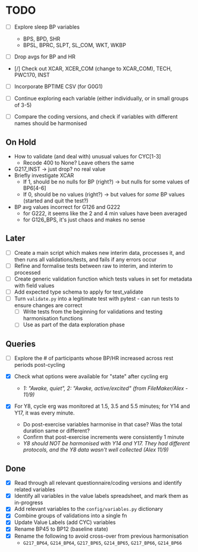 # TODO

- [ ] Explore sleep BP variables
    - BPS, BPD, SHR
    - BPSL, BPRC, SLPT, SL_COM, WKT, WKBP

- [ ] Drop avgs for BP and HR

- [/] Check out XCAR, XCER_COM (change to XCAR_COM), TECH, PWC170, INST

- [ ] Incorporate BPTIME CSV (for G0G1)

- [ ] Continue exploring each variable (either individually, or in small groups of 3-5)
- [ ] Compare the coding versions, and check if variables with different names should be harmonised

## On Hold

- How to validate (and deal with) unusual values for CYC[1-3]
    - Recode 400 to None? Leave others the same
- G217_INST -> just drop? no real value
- Briefly investigate XCAR
    - If 1, should be no nulls for BP (right?) -> but nulls for some values of BP6[4-6]
    - If 0, should be no values (right?) -> but values for *some* BP values (started and quit the test?)
- BP avg values incorrect for G126 and G222
    - for G222, it seems like the 2 and 4 min values have been averaged
    - for G126_BPS, it's just chaos and makes no sense

## Later

- [ ] Create a main script which makes new interim data, processes it, and then runs all validations/tests, and fails if any errors occur
- [ ] Refine and formalise tests between raw to interim, and interim to processed
- [ ] Create generic validation function which tests values in set for metadata with field values
- [ ] Add expected type schema to apply for test_validate
- [ ] Turn `validate.py` into a legitimate test with pytest - can run tests to ensure changes are correct
    - [ ] Write tests from the beginning for validations and testing harmonisation functions
    - [ ] Use as part of the data exploration phase

## Queries

- [ ] Explore the # of participants whose BP/HR increased across rest periods post-cycling

- [x] Check what options were available for "state" after cycling erg
    - *1: "Awake, quiet", 2: "Awake, active/excited" (from FileMaker/Alex - 11/9)*
- [x] For Y8, cycle erg was monitored at 1.5, 3.5 and 5.5 minutes; for Y14 and Y17, it was every minute.
    - Do post-exercise variables harmonise in that case? Was the total duration same or different?
    - Confirm that post-exercise increments were consistently 1 minute
    - *Y8 should NOT be harmonised with Y14 and Y17. They had different protocols, and the Y8 data wasn't well collected (Alex 11/9)*

## Done

- [x] Read through all relevant questionnaire/coding versions and identify related variables
- [x] Identify all variables in the value labels spreadsheet, and mark them as in-progress
- [x] Add relevant variables to the `config/variables.py` dictionary
- [x] Combine groups of validations into a single fn
- [x] Update Value Labels (add CYC) variables
- [x] Rename BP45 to BP12 (baseline state)
- [x] Rename the following to avoid cross-over from previous harmonisation
    - `G217_BP64`, `G214_BP64`, `G217_BP65`, `G214_BP65`, `G217_BP66`, `G214_BP66`
